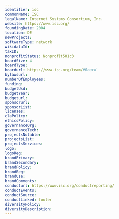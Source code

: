 ```yaml
---
identifier: isc
commonName: ISC
legalName: Internet Systems Consortium, Inc.
website: https://www.isc.org/
foundingDate: 2004
location: DE
newProjects:
softwareType: network
wikidataId: 
taxID: 
nonprofitStatus: Nonprofit501c3
boardSize: 4
boardType:
boardurl: https://www.isc.org/team/#Board
bylawsurl:
numberOfEmployees:
funding:
budgetUsd:
budgetYear:
budgeturl:
sponsorurl:
sponsorList:
licenses:
claPolicy:
ethicsPolicy:
governanceOrg:
governanceTech:
projectsNotable:
projectsList:
projectsServices:
logo:
logoReg:
brandPrimary:
brandSecondary:
brandPolicy:
brandReg:
brandUse:
brandComments:
conducturl: https://www.isc.org/conductreporting/
conductEvents:
conductSource:
conductLinked: footer
diversityPolicy:
diversityDescription:
---
```


